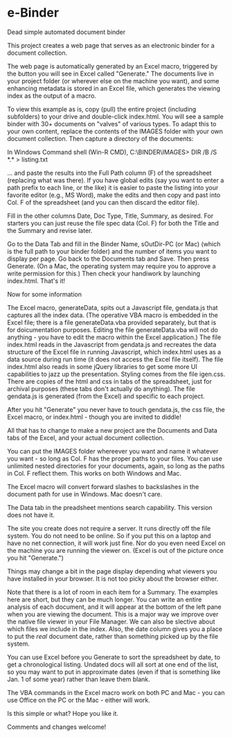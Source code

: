# e-Binder
Dead simple automated document binder

This project creates a web page that serves as an electronic binder for a document collection.

The web page is automatically generated by an Excel macro, triggered by the button you will see in Excel called "Generate." The documents live in your project folder (or wherever else on the machine you want), and some enhancing metadata is stored in an Excel file, which generates the viewing index as the output of a macro.

To view this example as is, copy (pull) the entire project (including subfolders) to your drive and double-click index.html.
You will see a sample binder with 30+ documents on "valves" of various types.
To adapt this to your own content, replace the contents of the IMAGES folder with your own document collection.
Then capture a directory of the documents:

In Windows Command shell (Win-R CMD), C:\BINDER\IMAGES\> DIR /B /S \*.\* > listing.txt

 ... and paste the results into the Full Path column (F) of the spreadsheet (replacing what was there). If you have global edits (say you want to enter a path prefix to each line, or the like) it is easier to paste the listing into your favorite editor (e.g., MS Word), make the edits and then copy and past into Col. F of the spreadsheet (and you can then discard the editor file).
 
Fill in the other columns Date, Doc Type, Title, Summary, as desired. For starters you can just reuse the file spec data (Col. F) for both the Title and the Summary and revise later.

Go to the Data Tab and fill in the Binder Name, sOutDir-PC (or Mac) (which is the full path to your binder folder) and the number of items you want to display per page.
Go back to the Documents tab and Save. Then press Generate. (On a Mac, the operating system may require you to approve a write permission for this.)
Then check your handiwork by launching index.html.
That's it!

Now for some information

The Excel macro, generateData, spits out a Javascript file, gendata.js that captures all the index data. (The operative VBA macro is embedded in the Excel file; there is a file generateData.vba provided separately, but that is for doicumentation purposes. Editing the file generateData.vba will not do anything - you have to edit the macro within the Excel application.)
The file index.html reads in the Javascript from gendata.js and recreates the data structure of the Excel file in running Javascript, which index.html uses as a data source during run time (it does not access the Excel file itself).
The file index.html also reads in some jQuery libraries to get some more UI capabilities to jazz up the presentation.
Styling comes from the file igen.css. There are copies of the html and css in tabs of the spreadsheet, just for archival purposes (these tabs don't actually do anything). The file gendata.js is generated (from the Excel) and specific to each project. 

After you hit "Generate" you never have to touch gendata.js, the css file, the Excel macro, or index.html - though you are invited to diddle!

All that has to change to make a new project are the Documents and Data tabs of the Excel, and your actual document collection.

You can put the IMAGES folder whereever you want and name it whatever you want - so long as Col. F has the proper paths to your files.
You can use unlimited nested directories for your documents, again, so long as the paths in Col. F reflect them.
This works on both Windows and Mac.

The Excel macro will convert forward slashes to backslashes in the document path for use in Windows. Mac doesn't care.

The Data tab in the preadsheet mentions search capability. This version does not have it.

The site you create does not require a server. It runs directly off the file system. You do not need to be online. 
So if you put this on a laptop and have no net connection, it will work just fine. Nor do you even need Excel on the machine you are running the viewer on. (Excel is out of the picture once you hit "Generate.")

Things may change a bit in the page display depending what viewers you have installed in your browser. It is not too picky about the browser either.

Note that there is a lot of room in each item for a Summary. The examples here are short, but they can be much longer. You can write an entire analysis of each document, and it will appear at the bottom of the left pane when you are viewing the document. This is a major way we improve over the native file viewer in your File Manager. We can also be slective about which files we include in the index. Also, the date column gives you a place to put the *real* document date, rather than something picked up by the file system.

You can use Excel before you Generate to sort the spreadsheet by date, to get a chronological listing. Undated docs will all sort at one end of the list, so you may want to put in approximate dates (even if that is something like Jan. 1 of some year) rather than leave them blank.

The VBA commands in the Excel macro work on both PC and Mac - you can use Office on the PC or the Mac - either will work.

Is this simple or what? Hope you like it.

Comments and changes welcome!
